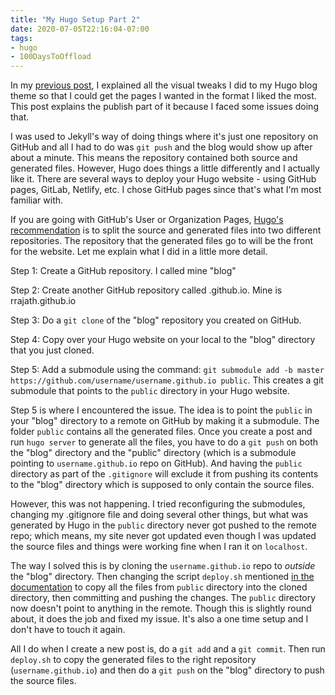 ```yaml
---
title: "My Hugo Setup Part 2"
date: 2020-07-05T22:16:04-07:00
tags:
- hugo
- 100DaysToOffload
---
```

In my [previous post](https://rrajath.com/posts/my-hugo-setup/), I explained all the visual tweaks I did to my Hugo blog theme so that I could get the pages I wanted in the format I liked the most. This post explains the publish part of it because I faced some issues doing that.

I was used to Jekyll's way of doing things where it's just one repository on GitHub and all I had to do was `git push` and the blog would show up after about a minute. This means the repository contained both source and generated files. However, Hugo does things a little differently and I actually like it. There are several ways to deploy your Hugo website - using GitHub pages, GitLab, Netlify, etc. I chose GitHub pages since that's what I'm most familiar with.

If you are going with GitHub's User or Organization Pages, [Hugo's recommendation](https://gohugo.io/hosting-and-deployment/hosting-on-github/#github-user-or-organization-pages) is to split the source and generated files into two different repositories. The repository that the generated files go to will be the front for the website. Let me explain what I did in a little more detail.

Step 1: Create a GitHub repository. I called mine "blog"

Step 2: Create another GitHub repository called <username>.github.io. Mine is rrajath.github.io

Step 3: Do a `git clone` of the "blog" repository you created on GitHub.

Step 4: Copy over your Hugo website on your local to the "blog" directory that you just cloned.

Step 5: Add a submodule using the command: `git submodule add -b master https://github.com/username/username.github.io public`. This creates a git submodule that points to the `public` directory in your Hugo website.

Step 5 is where I encountered the issue. The idea is to point the `public` in your "blog" directory to a remote on GitHub by making it a submodule. The folder `public` contains all the generated files. Once you create a post and run `hugo server` to generate all the files, you have to do a `git push` on both the "blog" directory and the "public" directory (which is a submodule pointing to `username.github.io` repo on GitHub). And having the `public` directory as part of the `.gitignore` will exclude it from pushing its contents to the "blog" directory which is supposed to only contain the source files.

However, this was not happening. I tried reconfiguring the submodules, changing my .gitignore file and doing several other things, but what was generated by Hugo in the `public` directory never got pushed to the remote repo; which means, my site never got updated even though I was updated the source files and things were working fine when I ran it on `localhost`.

The way I solved this is by cloning the `username.github.io` repo to *outside* the "blog" directory. Then changing the script `deploy.sh` mentioned [in the documentation](https://gohugo.io/hosting-and-deployment/hosting-on-github/#github-user-or-organization-pages) to copy all the files from `public` directory into the cloned directory, then committing and pushing the changes. The `public` directory now doesn't point to anything in the remote. Though this is slightly round about, it does the job and fixed my issue. It's also a one time setup and I don't have to touch it again.

All I do when I create a new post is, do a `git add` and a `git commit`. Then run `deploy.sh` to copy the generated files to the right repository (`username.github.io`) and then do a `git push` on the "blog" directory to push the source files.

